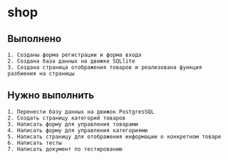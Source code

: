 # shop 

## Выполнено
    1. Созданы форма регистрации и форма входа 
    2. Создана база данных на движке SQLlite
    3. Создана страница отображения товаров и реализована функция разбиения на страницы

## Нужно выполнить
    1. Перенести базу данных на движок PostgresSQL
    2. Создать страницу категорий товаров 
    3. Написать форму для управления товарами 
    4. Написать форму для управления категориями
    5. Написать страницу для отображения информации о конкретном товаре
    6. Написать тесты 
    7. Написать документ по тестированию

